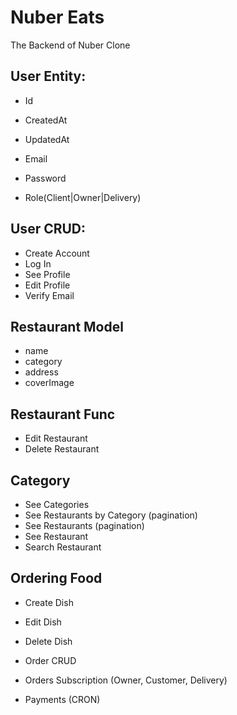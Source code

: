 # Nuber Eats

The Backend of Nuber Clone

## User Entity:

- Id
- CreatedAt
- UpdatedAt

- Email
- Password
- Role(Client|Owner|Delivery)

## User CRUD:

- Create Account
- Log In
- See Profile
- Edit Profile
- Verify Email

## Restaurant Model

- name
- category
- address 
- coverImage

## Restaurant Func

- Edit Restaurant
- Delete Restaurant

## Category

- See Categories
- See Restaurants by Category (pagination)
- See Restaurants (pagination)
- See Restaurant
- Search Restaurant

## Ordering Food

- Create Dish
- Edit Dish
- Delete Dish

- Order CRUD
- Orders Subscription (Owner, Customer, Delivery)
- Payments (CRON)